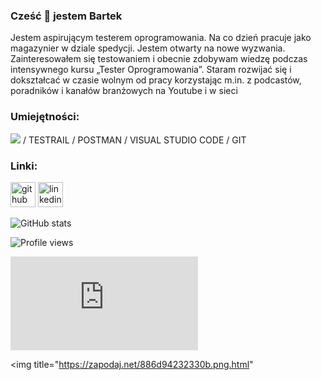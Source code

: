 ### Cześć 👋 jestem Bartek
Jestem aspirującym testerem oprogramowania. Na co dzień pracuje jako magazynier w dziale spedycji. Jestem otwarty na nowe wyzwania. Zainteresowałem się testowaniem i obecnie zdobywam wiedzę podczas intensywnego kursu „Tester Oprogramowania”. Staram rozwijać się i dokształcać w czasie wolnym od pracy korzystając m.in. z podcastów, poradników i kanałów branżowych na Youtube i w sieci

### Umiejętności: 
<img src="https://img.icons8.com/color/48/null/jira.png"/> / TESTRAIL / POSTMAN / VISUAL STUDIO CODE / GIT
### Linki:
[<img src='https://cdn.jsdelivr.net/npm/simple-icons@3.0.1/icons/github.svg' alt='github' height='40'>](https://github.com/bartlomiejzelewski)  [<img src='https://cdn.jsdelivr.net/npm/simple-icons@3.0.1/icons/linkedin.svg' alt='linkedin' height='40'>](https://www.linkedin.com/in/Bartłomiej-Zelewski/)  

![GitHub stats](https://github-readme-stats.vercel.app/api?username=bartlomiejzelewski&show_icons=true&theme=tokyonight)  

![Profile views](https://gpvc.arturio.dev/bartlomiejzelewski)  


![https://zapodaj.net/886d94232330b.png.html
](https://zapodaj.net/886d94232330b.png.html)

<img title="https://zapodaj.net/886d94232330b.png.html"
